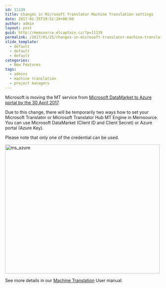 ```yaml
---
id: 11139
title: Changes in Microsoft Translator Machine Translation settings
date: 2017-01-25T19:51:20+00:00
author: admin
layout: post
guid: http://memsource.elcaptain.cz/?p=11139
permalink: /2017/01/25/changes-in-microsoft-translator-machine-translation-settings/
slide_template:
  - default
  - default
  - default
categories:
  - New Features
tags:
  - admins
  - machine translation
  - project managers
---
```

Microsoft is moving the MT service from [Microsoft DataMarket to Azure portal by the 30 April 2017](https://translatorbusiness.uservoice.com/knowledgebase/articles/1078534-microsoft-translator-on-azure).

Due to this change, there will be temporarily two ways how to set your Microsoft Translator or Microsoft Translator Hub MT Engine in Memsource. You can use Microsoft DataMarket (Client ID and Client Secret) or Azure portal (Azure Key).

Please note that only one of the credential can be used.

[<img class="alignnone wp-image-11142" src="http://www.memsource.com/wp-content/uploads/2017/01/MS_azure.png" alt="ms_azure" width="500" height="418" data-id="11142" />](http://www.memsource.com/wp-content/uploads/2017/01/MS_azure.png)

See more details in our [Machine Translation](http://wiki.memsource.com/wiki/Machine_Translation#Microsoft_Translator_.2F_Microsoft_Translator_Hub) User manual.